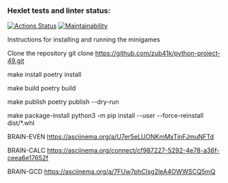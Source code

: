 ### Hexlet tests and linter status:
[![Actions Status](https://github.com/zub41k/python-project-49/workflows/hexlet-check/badge.svg)](https://github.com/zub41k/python-project-49/actions)
[![Maintainability](https://api.codeclimate.com/v1/badges/6da4fd6d2c482686c96c/maintainability)](https://codeclimate.com/github/zub41k/python-project-49/maintainability)

Instructions for installing and running the minigames

Clone the repository
    git clone https://github.com/zub41k/python-project-49.git

make install
    poetry install

make build
    poetry build

make publish
    poetry publish --dry-run

make package-install
    python3 -m pip install --user --force-reinstall  dist/*.whl

BRAIN-EVEN
https://asciinema.org/a/U7er5eLUONKmMxTinFJmuNFTd

BRAIN-CALC
https://asciinema.org/connect/cf987227-5292-4e78-a36f-ceea6e17652f

BRAIN-GCD
https://asciinema.org/a/7FUw7phClsg2leA4OWWSCQ5mQ